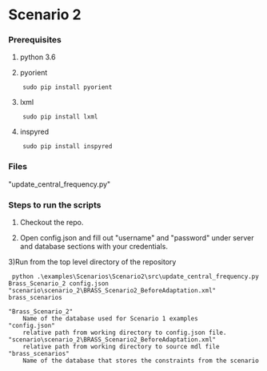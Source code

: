 # Scenario 2

### Prerequisites

1) python 3.6

2) pyorient
```
	sudo pip install pyorient
```
3) lxml
```
	sudo pip install lxml
```
4) inspyred
```
    sudo pip install inspyred
```

### Files

"update_central_frequency.py" 


### Steps to run the scripts

1) Checkout the repo.

2) Open config.json and fill out "username" and "password" under server and database sections with your credentials.

3)Run from the top level directory of the repository
```
 python .\examples\Scenarios\Scenario2\src\update_central_frequency.py Brass_Scenario_2 config.json "scenario\scenario_2\BRASS_Scenario2_BeforeAdaptation.xml" brass_scenarios
```
    "Brass_Scenario_2" 
        Name of the database used for Scenario 1 examples
    "config.json" 
        relative path from working directory to config.json file.
    "scenario\scenario_2\BRASS_Scenario2_BeforeAdaptation.xml"
        relative path from working directory to source mdl file
    "brass_scenarios" 
        Name of the database that stores the constraints from the scenario


